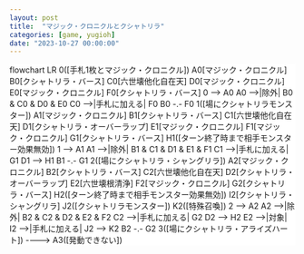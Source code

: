 ```yaml
---
layout: post
title:  "マジック・クロニクルとクシャトリラ"
categories: [game, yugioh]
date: "2023-10-27 00:00:00"
---
```



<div class="mermaid" style="background-color: white;">
flowchart LR
  0([手札1枚とマジック・クロニクル])
  A0[マジック・クロニクル]
  B0[クシャトリラ・バース]
  C0[六世壊他化自在天]
  D0[マジック・クロニクル]
  E0[マジック・クロニクル]
  F0[クシャトリラ・バース]
  0 --> A0
  A0 -->|除外| B0 & C0 & D0 & E0
  C0 -->|手札に加える| F0
  B0 -.- F0
  1([場にクシャトリラモンスター])
  A1[マジック・クロニクル]
  B1[クシャトリラ・バース]
  C1[六世壊他化自在天]
  D1[クシャトリラ・オーバーラップ]
  E1[マジック・クロニクル]
  F1[マジック・クロニクル]
  G1[クシャトリラ・バース]
  H1([ターン終了時まで相手モンスター効果無効])
  1 --> A1
  A1 -->|除外| B1 & C1 & D1 & E1 & F1
  C1 -->|手札に加える| G1
  D1 --> H1
  B1 -.- G1
  2([場にクシャトリラ・シャングリラ])
  A2[マジック・クロニクル]
  B2[クシャトリラ・バース]
  C2[六世壊他化自在天]
  D2[クシャトリラ・オーバーラップ]
  E2[六世壊根清浄]
  F2[マジック・クロニクル]
  G2[クシャトリラ・バース]
  H2([ターン終了時まで相手モンスター効果無効])
  I2[クシャトリラ・シャングリラ]
  J2([クシャトリラモンスター])
  K2([特殊召喚])
  2 --> A2
  A2 -->|除外| B2 & C2 & D2 & E2 & F2
  C2 -->|手札に加える| G2
  D2 --> H2
  E2 -->|対象| I2 -->|手札に加える| J2 --> K2
  B2 -.- G2
  3([場にクシャトリラ・アライズハート]) ----> A3([発動できない])
</div>

<script src="https://cdn.jsdelivr.net/npm/mermaid@10.5.1/dist/mermaid.min.js"></script>
<script>
  mermaid.initialize({ startOnLoad: true });
</script>
